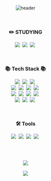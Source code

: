 <div align="center">
  <img src="https://capsule-render.vercel.app/api?type=Rect&color=0:fc00ff,100:00dbde&height=240&section=header&text=Loyal%20Flower&fontSize=90&fontColor=f7f5f5&animation=twinkling" alt="header">
</div>
<br>
<br>
<h3 align="center">✏️ STUDYING</h3>
<p align="center">
  <img src="https://img.shields.io/badge/Kotlin-7F52FF?style=flat-square&logo=Kotlin&logoColor=white"/></a>&nbsp
  <img src="https://img.shields.io/badge/KMP-7F52FF?style=flat-square&logo=Kotlin&logoColor=white"/></a>&nbsp
  <img src="https://img.shields.io/badge/Jetpack Compose-4285F4?style=flat-square&logo=jetpackcompose&logoColor=white"/></a>&nbsp 
</p>
<br>
<h3 align="center">📚 Tech Stack 📚</h3>
<p align="center">
  <img src="https://img.shields.io/badge/Kotlin-7F52FF?style=flat-square&logo=Kotlin&logoColor=white"/></a>&nbsp
  <img src="https://img.shields.io/badge/Jetpack Compose-4285F4?style=flat-square&logo=jetpackcompose&logoColor=white"/></a>&nbsp 
  <img src="https://img.shields.io/badge/Android-34A853?style=flat-square&logo=Android&logoColor=white"/></a>&nbsp 
  <br>
  <img src="https://img.shields.io/badge/Firebase-FFCA28?style=flat-square&logo=Firebase&logoColor=white"/></a>&nbsp
  <img src="https://img.shields.io/badge/Material 3-757575?style=flat-square&logo=materialdesign&logoColor=white"/></a>&nbsp
  <img src="https://img.shields.io/badge/Kakao Auth-FFCD00?style=flat-square&logo=kakao&logoColor=white"/></a>&nbsp
  <img src="https://img.shields.io/badge/Naver Map-03C75A?style=flat-square&logo=naver&logoColor=white"/></a>&nbsp
  <br>
  <img src="https://img.shields.io/badge/AWS-232F3E?style=flat-square&logo=AmazonAWS&logoColor=white"/></a>&nbsp 
  <img src="https://img.shields.io/badge/Flask-000000?style=flat-square&logo=flask&logoColor=white"/></a>&nbsp 
  <img src="https://img.shields.io/badge/Javascript-ffb13b?style=flat-square&logo=javascript&logoColor=white"/></a>&nbsp 
  <img src="https://img.shields.io/badge/CSS3-1572B6?style=flat-square&logo=css3&logoColor=white"/></a>&nbsp 
  <br>
  <img src="https://img.shields.io/badge/Python-3766AB?style=flat-square&logo=Python&logoColor=white"/></a>&nbsp 
  <img src="https://img.shields.io/badge/TensorFlow-FF6F00?style=flat-square&logo=tensorflow&logoColor=white"/></a>&nbsp 
  <img src="https://img.shields.io/badge/GPT API-412991?style=flat-square&logo=openai&logoColor=white"/></a>&nbsp 
</p>
<br>
<h3 align="center">🛠️ Tools</h3>
<p align="center">
  <img src="https://img.shields.io/badge/Android Studio-3DDC84?style=flat-square&logo=androidstudio&logoColor=white"/></a>&nbsp 
  <img src="https://img.shields.io/badge/Figma-F24E1E?style=flat-square&logo=figma&logoColor=white"/></a>&nbsp 
  <img src="https://img.shields.io/badge/Visual Studio Code-007ACC?style=flat-square&logo=visualstudiocode&logoColor=white"/></a>&nbsp 
  <img src="https://img.shields.io/badge/PyCharm-000000?style=flat-square&logo=pycharm&logoColor=white"/></a>&nbsp 
</p>
<br>
<br>
<br>
<div align="center">
  <img src="https://github-readme-stats.vercel.app/api/top-langs/?username=loyalflower0908&theme=tokyonight">
</div>
<br>
<div align="center">
  <img src= "https://github-readme-activity-graph.vercel.app/graph?username=loyalflower0908&theme=tokyo-night">
</div>
